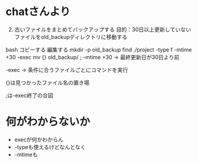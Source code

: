 # chatさんより
2. 古いファイルをまとめてバックアップする
目的：30日以上更新していないファイルをold_backupディレクトリに移動する

bash
コピーする
編集する
mkdir -p old_backup
find ./project -type f -mtime +30 -exec mv {} old_backup/ \;
-mtime +30 → 最終更新日が30日より前

-exec → 条件に合うファイルごとにコマンドを実行

{}は見つかったファイル名の置き場

\;は-exec終了の合図

# 何がわからないか
- execが何かわからん
- -typeも使えるけどなんとなく
- -mtimeも
